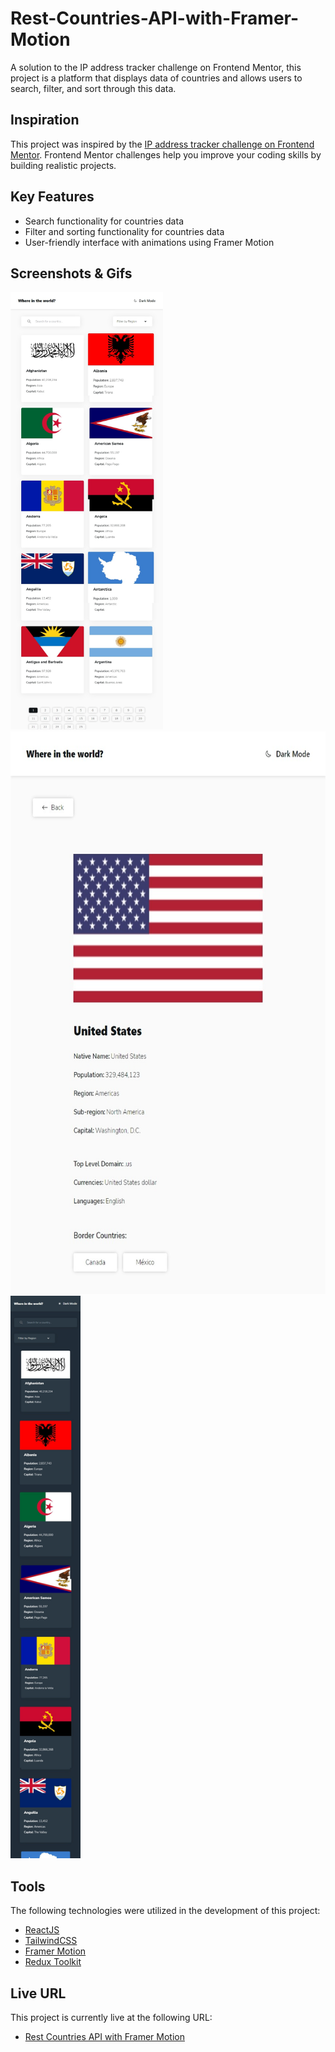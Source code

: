 # Rest-Countries-API-with-Framer-Motion
A solution to the IP address tracker challenge on Frontend Mentor, this project is a platform that displays data of countries and allows users to search, filter, and sort through this data.

## Inspiration
This project was inspired by the [IP address tracker challenge on Frontend Mentor](https://www.frontendmentor.io/challenges/ip-address-tracker-I8-0yYAH0). Frontend Mentor challenges help you improve your coding skills by building realistic projects.

## Key Features
- Search functionality for countries data
- Filter and sorting functionality for countries data
- User-friendly interface with animations using Framer Motion

## Screenshots & Gifs
<div s>
<img src="https://raw.githubusercontent.com/Simplyauf/REST-Countries-API-with-Framer-motion/master/screenshot2.png" width="" height="700" >
<img src="https://raw.githubusercontent.com/Simplyauf/REST-Countries-API-with-Framer-motion/master/screenshot4.png" width="" height="900" >
<img src="https://raw.githubusercontent.com/Simplyauf/REST-Countries-API-with-Framer-motion/master/screenshotDark.png" width="" height="900" >
</div>
 

## Tools
The following technologies were utilized in the development of this project:
- [ReactJS](https://reactjs.org/)
- [TailwindCSS](https://tailwindcss.com/)
- [Framer Motion](https://www.framer.com/motion/)
- [Redux Toolkit](https://redux-toolkit.js.org/)

## Live URL
This project is currently live at the following URL:
- [Rest Countries API with Framer Motion](https://aufrestcountriesapi.netlify.app/)
